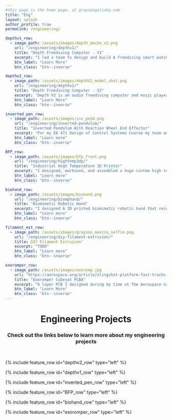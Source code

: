 ```yaml
---
#this page is the home page, at graysongalisky.com
title: "Eng"
layout: splash
author_profile: true
permalink: /engineering/

depthv1_row:
  - image_path: /assets/images/depth_meche_v2.png
    url: "/engineering/depthv1/"
    title: "Depth Freediving Computer - V1"
    excerpt: "I led a team to design and build A freediving smart watch that won 2nd place at MakeMIT 2021"
    btn_label: "Learn More"
    btn_class: "btn--inverse"

depthv2_row:
  - image_path: /assets/images/depthV2_model_shot.png
    url: "/engineering/depthv2/"
    title: "Depth Freediving Computer - V2"
    excerpt: 'Depth V2 is an audio freediving computer and music player designed for the underwater adventurer. Users can set configurable dive notifications, listen to their favorite music, and record their dives. It is the second iteration of the Depth V1 dive computer'
    btn_label: "Learn More"
    btn_class: "btn--inverse"

inverted_pen_row:
  - image_path: /assets/images/inv_pend.png
    url: "/engineering/inverted-pendulum/"
    title: "Inverted Pendulum With Reaction Wheel End Effector"
    excerpt: "For my EE 471 Design of Control Systems Course my team and I built an inverted pendulum with a reaction wheel for the end effector"
    btn_label: "Learn more"
    btn_class: "btn--inverse"

BFP_row:
  - image_path: /assets/images/bfp_front.png
    url: "/engineering/hightemp3dp/"
    title: "Industrial High Temperature 3D Printer"
    excerpt: "I designed, machined, and assembled a huge custom high temperature 3D printer"
    btn_label: "Learn more"
    btn_class: "btn--inverse"

biohand_row:
  - image_path: /assets/images/biohand.png
    url: "/engineering/biomphand/"
    title: "Biomimetic Robotic Hand"
    excerpt: "I designed A 3D printed biomimetic robotic hand that received 1st place in the 2017 Stratasys Extreme Redesign Competition"
    btn_label: "Learn more"
    btn_class: "btn--inverse"

filament_ext_row:
  - image_path: /assets/images/grayson_mexico_selfie.png
    url: "/engineering/diy-filament-extrusion/"
    title: DIY Filament Extrusion"
    excerpt: "TODO"
    btn_label: "Learn more"
    btn_class: "btn--inverse"

exoromper_row:
  - image_path: /assets/images/exoromp.jpg
    url: "https://aerospace.org/article/slingshot-platform-fast-tracks-space-systems-using-modularity-and-open-standards"
    title: "Exoromper Cubesat PCBA"
    excerpt: "6 layer PCB I designed during my time at The Aerospace Corporation. This PCBA served as both a circuit and a fold out platform on the Slingshot cube sat. It is the main board for a payload performing research on computer vision for space craft orientation inference."
    btn_label: "Learn More"
    btn_class: "btn--inverse"
---
```


<h1 style="text-align: center;">Engineering Projects  </h1>
<h3 style="text-align: center;">Check out the links below to learn more about my engineering projects</h3>

<br> 

{% include feature_row id="depthv2_row" type="left" %}

{% include feature_row id="depthv1_row" type="left" %}

{% include feature_row id="inverted_pen_row" type="left" %}

{% include feature_row id="BFP_row" type="left" %}

{% include feature_row id="biohand_row" type="left" %}

{% include feature_row id="exoromper_row" type="left" %}


